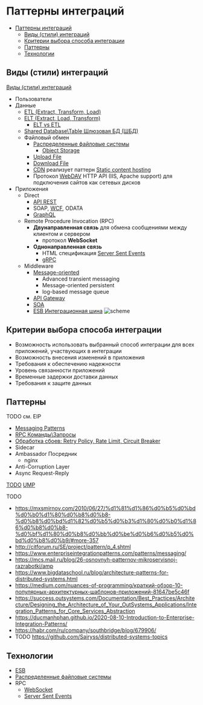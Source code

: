 # Паттерны интеграций

- [Паттерны интеграций](#паттерны-интеграций)
  - [Виды (стили) интеграций](#виды-стили-интеграций)
  - [Критерии выбора способа интеграции](#критерии-выбора-способа-интеграции)
  - [Паттерны](#паттерны)
  - [Технологии](#технологии)

## Виды (стили) интеграций

[Виды (стили) интеграций](https://www.enterpriseintegrationpatterns.com/patterns/messaging/IntegrationStylesIntro.html)

- Пользователи
- Данные
  - [ETL (Extract, Transform, Load)](https://python.ivan-shamaev.ru/etl-best-practices-design-data-patterns/)
  - [ELT (Extract, Load, Transform)](https://www.striim.com/blog/data-integration/)
    - [ELT vs ETL](https://coderlessons.com/tutorials/bolshie-dannye-i-analitika/teoriia-khraneniia-dannykh/5-etl-protiv-elt)
  - [Shared Database\Table Шлюзовая БД (ШБД)](integration/pattern.shareddb.md)
  - Файловый обмен
    - [Распределенные файловые системы](../../technology/filesystem/filesystem.md)
      - [Object Storage](../../technology/filesystem/object.storage.md)
    - [Upload File](integration/pattern.uploadfile.md)
    - [Download File](../../api/api.rest.md)
    - [CDN](../system.class/cdn.md) реализует паттерн [Static content hosting](https://learn.microsoft.com/en-us/azure/architecture/patterns/static-content-hosting)
    - Протокол [WebDAV](https://xakep.ru/2014/09/09/webdav/) HTTP API (IIS, Apache support) для подключения сайтов как сетевых дисков
- Приложения
  - Direct
    - [API REST](../../api/api.md)
    - SOAP, [WCF](../../technology/protocols.integration/wcf.md), ODATA
    - [GraphQL](../../technology/protocols.integration/graphql.md)
  - Remote Procedure Invocation (RPC)
    - __Двунаправленная связь__ для обмена сообщениями между клиентом и сервером
      - протокол __WebSocket__
    - __Однонаправленная связь__
      - HTML спецификация [Server Sent Events](../../technology/protocols.integration/sse.md)
      - [gRPC](../technology/../../technology/protocols.integration/grpc.md)
  - Middleware
    - [Message-oriented](integration/pattern.messagebroker.md)
      - Advanced transient messaging
      - Message-oriented persistent
      - log-based message queue
    - [API Gateway](../../api/api.gateway.md)
    - [SOA](../../technology/middleware/soa.md)
    - [ESB Интеграционная шина](../../technology/middleware/esb.md) ![scheme](../../img/pattern/integration/esb.jpg)

## Критерии выбора способа интеграции

- Возможность использовать выбранный способ интеграции для всех приложений, участвующих в интеграции
- Возможность внесения изменений в приложения
- Требования к обеспечению надежности
- Уровень связанности приложений
- Временные задержки доставки данных
- Требования к защите данных

## Паттерны

TODO см. EIP

- [Messaging Patterns](integration/pattern.messagebroker.md)
- [RPC Команды\Запросы](integration/pattern.rpc.md)
- [Обработка сбоев: Retry Policy, Rate Limit, Circuit Breaker](pattern.failure.md)
- Sidecar
- Ambassador Посредник
  - nginx
- Anti-Corruption Layer
- Async Request-Reply

[TODO](https://habr.com/ru/company/southbridge/blog/679906/)
[UMP](https://airtable.com/embed/shr8hjWhgmcRMq8ZT/tblRsPPtXXbYI4IzT)

TODO
- https://mxsmirnov.com/2010/06/27/%d1%81%d1%86%d0%b5%d0%bd%d0%b0%d1%80%d0%b8%d0%b8-%d0%b8%d0%bd%d1%82%d0%b5%d0%b3%d1%80%d0%b0%d1%86%d0%b8%d0%b8-%d0%bf%d1%80%d0%b8%d0%bb%d0%be%d0%b6%d0%b5%d0%bd%d0%b8%d0%b9/#more-357
- http://citforum.ru/SE/project/pattern/p_4.shtml
- https://www.enterpriseintegrationpatterns.com/patterns/messaging/
- https://mcs.mail.ru/blog/26-osnovnyh-patternov-mikroservisnoj-razrabotki/amp
- https://www.bigdataschool.ru/blog/architecture-patterns-for-distributed-systems.html
- https://medium.com/nuances-of-programming/краткий-обзор-10-популярных-архитектурных-шаблонов-приложений-81647be5c46f
- https://success.outsystems.com/Documentation/Best_Practices/Architecture/Designing_the_Architecture_of_Your_OutSystems_Applications/Integration_Patterns_for_Core_Services_Abstraction
- https://ducmanhphan.github.io/2020-08-10-Introduction-to-Enterprise-Integration-Patterns/
- https://habr.com/ru/company/southbridge/blog/679906/
- TODO https://github.com/Sairyss/distributed-systems-topics

## Технологии

- [ESB](../../technology/middleware/esb.md)
- [Распределенные файловые системы](../../technology/filesystem/dfs.md)
- RPC
  - [WebSocket](../../technology/protocols.integration/websocket.md)
  - [Server Sent Events](../../technology/protocols.integration/sse.md)
